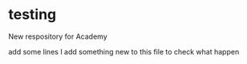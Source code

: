 # testing
New respository for Academy

add some lines
I add something new to this file to check what happen
